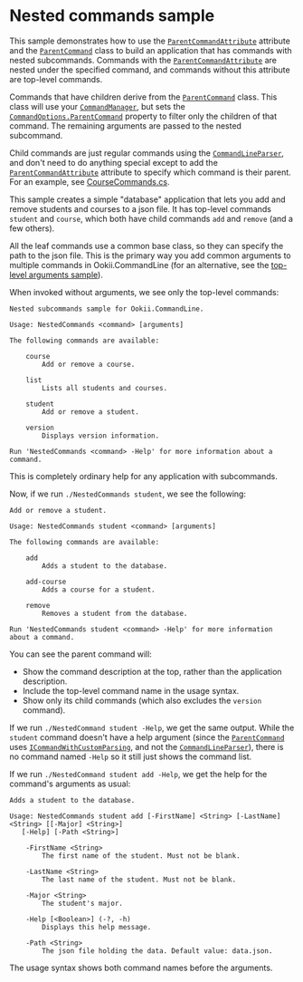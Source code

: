# Nested commands sample

This sample demonstrates how to use the [`ParentCommandAttribute`][] attribute and the [`ParentCommand`][]
class to build an application that has commands with nested subcommands. Commands with the
[`ParentCommandAttribute`][] are nested under the specified command, and commands without this attribute
are top-level commands.

Commands that have children derive from the [`ParentCommand`][]  class. This class will use your
[`CommandManager`][], but sets the [`CommandOptions.ParentCommand`][] property to filter only the
children of that command. The remaining arguments are passed to the nested subcommand.

Child commands are just regular commands using the [`CommandLineParser`][], and don't need to do
anything special except to add the [`ParentCommandAttribute`][] attribute to specify which command is
their parent. For an example, see [CourseCommands.cs](CourseCommands.cs).

This sample creates a simple "database" application that lets you add and remove students and
courses to a json file. It has top-level commands `student` and `course`, which both have child
commands `add` and `remove` (and a few others).

All the leaf commands use a common base class, so they can specify the path to the json file. This
is the primary way you add common arguments to multiple commands in Ookii.CommandLine (for an
alternative, see the [top-level arguments sample](../TopLevelArguments)).

When invoked without arguments, we see only the top-level commands:

```text
Nested subcommands sample for Ookii.CommandLine.

Usage: NestedCommands <command> [arguments]

The following commands are available:

    course
        Add or remove a course.

    list
        Lists all students and courses.

    student
        Add or remove a student.

    version
        Displays version information.

Run 'NestedCommands <command> -Help' for more information about a command.
```

This is completely ordinary help for any application with subcommands.

Now, if we run `./NestedCommands student`, we see the following:

```text
Add or remove a student.

Usage: NestedCommands student <command> [arguments]

The following commands are available:

    add
        Adds a student to the database.

    add-course
        Adds a course for a student.

    remove
        Removes a student from the database.

Run 'NestedCommands student <command> -Help' for more information about a command.
```

You can see the parent command will:

- Show the command description at the top, rather than the application description.
- Include the top-level command name in the usage syntax.
- Show only its child commands (which also excludes the `version` command).

If we run `./NestedCommand student -Help`, we get the same output. While the `student` command
doesn't have a help argument (since the [`ParentCommand`][] uses [`ICommandWithCustomParsing`][],
and not the [`CommandLineParser`][]), there is no command named `-Help` so it still just shows the
command list.

If we run `./NestedCommand student add -Help`, we get the help for the command's arguments as
usual:

```text
Adds a student to the database.

Usage: NestedCommands student add [-FirstName] <String> [-LastName] <String> [[-Major] <String>]
   [-Help] [-Path <String>]

    -FirstName <String>
        The first name of the student. Must not be blank.

    -LastName <String>
        The last name of the student. Must not be blank.

    -Major <String>
        The student's major.

    -Help [<Boolean>] (-?, -h)
        Displays this help message.

    -Path <String>
        The json file holding the data. Default value: data.json.
```

The usage syntax shows both command names before the arguments.

[`CommandLineParser`]: https://www.ookii.org/docs/commandline-4.0/html/T_Ookii_CommandLine_CommandLineParser.htm
[`CommandManager`]: https://www.ookii.org/docs/commandline-4.0/html/T_Ookii_CommandLine_Commands_CommandManager.htm
[`CommandOptions.ParentCommand`]: https://www.ookii.org/docs/commandline-4.0/html/P_Ookii_CommandLine_Commands_CommandOptions_ParentCommand.htm
[`ICommandWithCustomParsing`]: https://www.ookii.org/docs/commandline-4.0/html/T_Ookii_CommandLine_Commands_ICommandWithCustomParsing.htm
[`ParentCommand`]: https://www.ookii.org/docs/commandline-4.0/html/T_Ookii_CommandLine_Commands_ParentCommand.htm
[`ParentCommandAttribute`]: https://www.ookii.org/docs/commandline-4.0/html/T_Ookii_CommandLine_Commands_ParentCommandAttribute.htm
